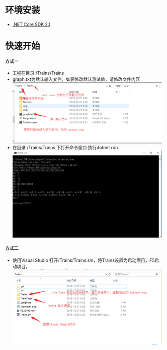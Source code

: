 ﻿# 环境安装 #
- [.NET Core SDK 2.1](https://dotnet.microsoft.com/download)

# 快速开始 #
#### 方式一
- 工程在目录 /Trains/Trains 
- graph.txt为默认输入文件，如要修改默认测试值，请修改文件内容
![示例1](/Example1.png)
- 在目录 /Trains/Trains 下打开命令窗口 执行dotnet run 
![示例1](/Example2.png)
#### 方式二
- 使用Visual Studio 打开/Trains/Trains.sln，将Trains设置为启动项目，F5启动项目。
![示例1](/Example3.png)
